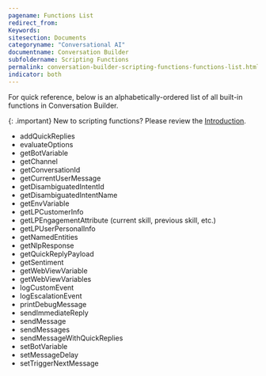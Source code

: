```yaml
---
pagename: Functions List
redirect_from:
Keywords:
sitesection: Documents
categoryname: "Conversational AI"
documentname: Conversation Builder
subfoldername: Scripting Functions
permalink: conversation-builder-scripting-functions-functions-list.html
indicator: both
---
```


For quick reference, below is an alphabetically-ordered list of all built-in functions in Conversation Builder.

{: .important}
New to scripting functions? Please review the [Introduction](conversation-builder-scripting-functions-introduction.html).

* addQuickReplies
* evaluateOptions
* getBotVariable
* getChannel
* getConversationId
* getCurrentUserMessage
* getDisambiguatedIntentId
* getDisambiguatedIntentName
* getEnvVariable
* getLPCustomerInfo
* getLPEngagementAttribute (current skill, previous skill, etc.)
* getLPUserPersonalInfo
* getNamedEntities
* getNlpResponse
* getQuickReplyPayload
* getSentiment
* getWebViewVariable
* getWebViewVariables
* logCustomEvent
* logEscalationEvent
* printDebugMessage
* sendImmediateReply
* sendMessage
* sendMessages
* sendMessageWithQuickReplies
* setBotVariable
* setMessageDelay
* setTriggerNextMessage